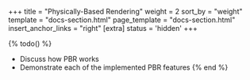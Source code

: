 +++
title = "Physically-Based Rendering"
weight = 2
sort_by = "weight"
template = "docs-section.html"
page_template = "docs-section.html"
insert_anchor_links = "right"
[extra]
status = 'hidden'
+++

{% todo() %}

* Discuss how PBR works
* Demonstrate each of the implemented PBR features
{% end %}
